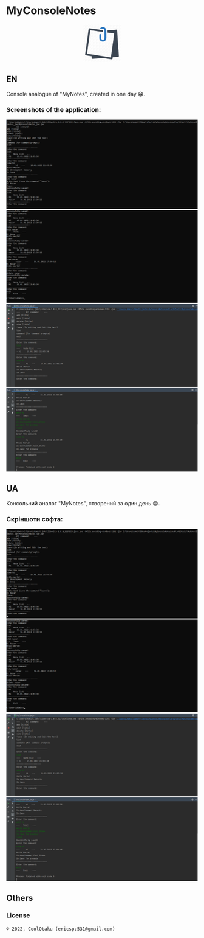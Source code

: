 # MyConsoleNotes

<p align="center"><img height="100px" src="icon.png" /></p>

## EN

Console analogue of "MyNotes", created in one day 😁.

### Screenshots of the application:

<p>
  <img src="screens/s1.png" height="20%"/>
  <img src="screens/s2.png" height="20%"/>
  <img src="screens/s3.png" height="20%"/>
  <img src="screens/s4.png" height="20%"/>
</p>

## UA

Консольний аналог "MyNotes", створений за один день 😁.

### Скріншоти софта:

<p>
  <img src="screens/s1.png" height="20%"/>
  <img src="screens/s2.png" height="20%"/>
  <img src="screens/s3.png" height="20%"/>
  <img src="screens/s4.png" height="20%"/>
</p>

## Others

### License

```
© 2022, CoolOtaku (ericspz531@gmail.com)
```
